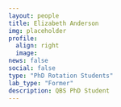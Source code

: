 ```yaml
---
layout: people
title: Elizabeth Anderson
img: placeholder
profile:
  align: right
  image:
news: false
social: false
type: "PhD Rotation Students"
lab_type: "Former"
description: QBS PhD Student
---
```


